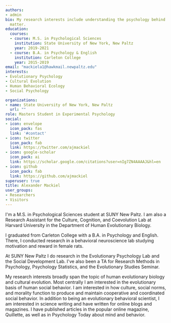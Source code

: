 ```yaml
---
authors:
- admin
bio: My research interests include understanding the psychology behind social behavior, cooperation and coordination, social norms, and morality using the lenses of the evolutionary sciences, including evolutionary psychology and cultural evolution. 
  matter.
education:
  courses:
  - course: M.S. in Psychological Sciences
    institution: State University of New York, New Paltz
    year: 2019-2021
  - course: B.A. in Psychology & English
    institution: Carleton College
    year: 2015-2019
email: "mackiela1@hawkmail.newpaltz.edu"
interests:
- Evolutionary Psychology
- Cultural Evolution
- Human Behavioral Ecology
- Social Psychology

organizations:
- name: State University of New York, New Paltz
  url: ""
role: Masters Student in Experimental Psychology
social:
- icon: envelope
  icon_pack: fas
  link: '#contact'
- icon: twitter
  icon_pack: fab
  link: https://twitter.com/ajmackiel
- icon: google-scholar
  icon_pack: ai
  link: https://scholar.google.com/citations?user=nIg7ZN4AAAAJ&hl=en
- icon: github
  icon_pack: fab
  link: https://github.com/ajmackiel
superuser: true
title: Alexander Mackiel
user_groups:
- Researchers
- Visitors
---
```


I'm a M.S. in Psychological Sciences student at SUNY New Paltz. I am also a Research Assistant for the Culture, Cognition, and Coevolution Lab at Harvard University in the Department of Human Evolutionary Biology. 

I graduated from Carleton College with a B.A. in Psychology and English. There, I conducted research in a behavioral neuroscience lab studying motivation and reward in female rats. 

At SUNY New Paltz I do research in the Evolutionary Psychology Lab and the Social Development Lab. I've also been a TA for Research Methods in Psychology, Psychology Statistics, and the Evolutionary Studies Seminar. 

My research interests broadly span the topic of human evolutionary biology and cultural evolution. Most centrally I am interested in the evolutionary basis of human social behavior. I am interested in how culture, social norms, and morality function to produce and maintain cooperative and coordinated social behavior. 
In addition to being an evolutionary behavioral scientist, I am interested in science writing and have written for online blogs and magazines. I have published articles in the popular online magazine, Quillette, as well as in Psychology Today about mind and behavior. 
